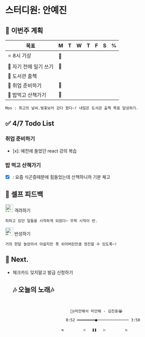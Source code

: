# 스터디원: 안예진

## 🚀 이번주 계획
 
| 목표                            | M   | T   | W   | T   | F   | S   | %   |
| ------------------------------- | --- | --- | --- | --- | --- | --- | --- |
| ⭐ 8시 기상                  | 🔅 |  |  |   |   |   |   |
| 🍊 자기 전에 일기 쓰기  | 🔅 |  |  |   |   |   |   |
| 🍓 도서관 출첵  |  |  |  |   |   |   |   |
| 🍒 취업 준비하기  | 🔅 |  |  |   |   |   |   |
| 📌 밥먹고 산책가기  | 🔅 |  |  |   |   |   |   |

```text
Mon : 최고의 날씨.벚꽃보러 갔다 왔다~! 내일은 도서관 출첵 목표 달성하기.
``` 

## ✅ 4/7 Todo List 

### 취업 준비하기
- [x]: 예전에 들었던 react 강의 복습

### 밥 먹고 산책가기
- [x] : 요즘 식곤증때문에 힘들었는데 산책하니까 기분 체고

## 🎉 셀프 피드백

<img src="https://raw.githubusercontent.com/Tarikul-Islam-Anik/Animated-Fluent-Emojis/master/Emojis/Smilies/Hugging%20Face.png" alt="Hugging Face" width="25" height="25"> 격려하기</img>

```text
피하고 있던 일들을 시작하게 되었다~ 우왁 시작이 반.
```

<img src="https://raw.githubusercontent.com/Tarikul-Islam-Anik/Animated-Fluent-Emojis/master/Emojis/Smilies/Face%20with%20Monocle.png" alt="Face with Monocle" width="25" height="25"> 반성하기</img>
```text
거의 한달 놀았어서 아쉽지만 푹 쉬어버린만큼 정진할 수 있도록~!
```
## 🌱 Next.
- 체크카드 잊지말고 발급 신청하기

  ## 🎶 오늘의 노래🎶
```


                             🙇‍♀️미안해서 미안해 - 김진표😭

                           0:52 ━━━━━━━━●────────────── 3:50

                         ⇆ㅤㅤㅤㅤㅤ ◁ㅤㅤ❚❚ㅤㅤ▷ ㅤㅤㅤㅤㅤ↻


```
